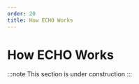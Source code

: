 ```yaml
---
order: 20
title: How ECHO Works
---
```


# How ECHO Works

:::note
This section is under construction
:::
